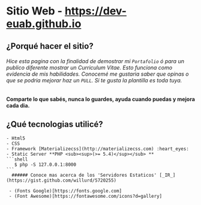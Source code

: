 # Sitio Web - https://dev-euab.github.io

## ¿Porqué hacer el sitio?

###### Hice esta pagina con la finalidad de demostrar mi `Portafolio` ó para un publico diferente mostrar un Curriculum Vitae. Esto funciona como evidencia de mis habilidades. Conocemé me gustaria saber que opinas o que se podria mejorar haz un `PULL`. Si te gusta la plantilla es toda tuya.

**Comparte lo que sabés, nunca lo guardes, ayuda cuando puedas y mejora cada dia.** 


## ¿Qué tecnologias utilicé? 

	- Html5
	- CSS
	- Framework [Materializecss](http://materializecss.com) :heart_eyes:
	- Static Server **PHP <sub><sup>(>= 5.4)</sup></sub> **
	```shell
	   $ php -S 127.0.0.1:8000
	```
	  ###### Conoce mas acerca de los 'Servidores Estaticos' [_IR_](https://gist.github.com/willurd/5720255)

	 - (Fonts Google)[https://fonts.google.com]
	 - (Font Awesome)[https://fontawesome.com/icons?d=gallery]

